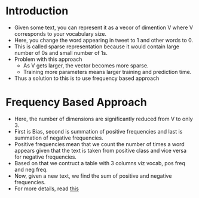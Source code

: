 # Introduction
* Given some text, you can represent it as a vecor of dimention V where V corresponds to your vocabulary size.
* Here, you change the word appearing in tweet to 1 and other words to 0.
* This is called sparse representation because it would contain large number of 0s and small number of 1s.
* Problem with this approach
    * As V gets larger, the vector becomes more sparse.
    * Training more parameters means larger training and prediction time.
* Thus a solution to this is to use frequency based approach

# Frequency Based Approach
* Here, the number of dimensions are significantly reduced from V to only 3.
* First is Bias, second is summation of positive frequencies and last is summation of negative frequencies.
* Positive frequencies mean that we count the number of times a word appears given that the text is taken from positive class and vice versa for negative frequencies.
* Based on that we contruct a table with 3 columns viz vocab, pos freq and neg freq.
* Now, given a new text, we find the sum of positive and negative frequencies.
* For more details, read [this](https://www.coursera.org/learn/classification-vector-spaces-in-nlp/supplement/sfhGt/feature-extraction-with-frequencies)